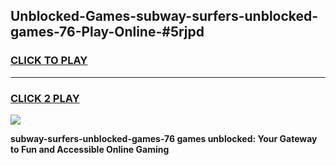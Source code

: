 
## Unblocked-Games-subway-surfers-unblocked-games-76-Play-Online-#5rjpd
<h3>
<a href="https://premium.freeplayer.one?title=subway-surfers-unblocked-games-76&ref=27F">CLICK TO PLAY</a></h3>
<hr>

<h3>
<a href="https://premium.freeplayer.one?title=subway-surfers-unblocked-games-76&ref=27F">CLICK 2 PLAY</a>
  
</h3>

<a href="https://premium.freeplayer.one?title=subway-surfers-unblocked-games-76&ref=27F"><img src="https://clearcache.store/games.png"></a>


**subway-surfers-unblocked-games-76 games unblocked: Your Gateway to Fun and Accessible Online Gaming**
